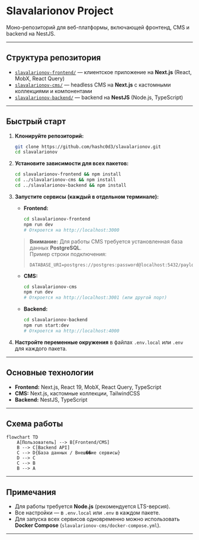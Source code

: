 # Slavalarionov Project

Моно-репозиторий для веб-платформы, включающей фронтенд, CMS и backend на NestJS.

---

## Структура репозитория

- [`slavalarionov-frontend/`](./slavalarionov-frontend) — клиентское приложение на **Next.js** (React, MobX, React Query)
- [`slavalarionov-cms/`](./slavalarionov-cms) — headless CMS на **Next.js** с кастомными коллекциями и компонентами
- [`slavalarionov-backend/`](./slavalarionov-backend) — backend на **NestJS** (Node.js, TypeScript)

---

## Быстрый старт

1. **Клонируйте репозиторий:**
   ```bash
   git clone https://github.com/hashc0d3/slavalarionov.git
   cd slavalarionov
   ```

2. **Установите зависимости для всех пакетов:**
   ```bash
   cd slavalarionov-frontend && npm install
   cd ../slavalarionov-cms && npm install
   cd ../slavalarionov-backend && npm install
   ```

3. **Запустите сервисы (каждый в отдельном терминале):**

   - **Frontend:**
     ```bash
     cd slavalarionov-frontend
     npm run dev
     # Откроется на http://localhost:3000
     ```

   > **Внимание:** Для работы CMS требуется установленная база данных **PostgreSQL**.  
   > Пример строки подключения:
   > ```
   > DATABASE_URI=postgres://postgres:password@localhost:5432/payload
   > ```

   - **CMS:**
     ```bash
     cd slavalarionov-cms
     npm run dev
     # Откроется на http://localhost:3001 (или другой порт)
     ```

   - **Backend:**
     ```bash
     cd slavalarionov-backend
     npm run start:dev
     # Откроется на http://localhost:4000
     ```

4. **Настройте переменные окружения** в файлах `.env.local` или `.env` для каждого пакета.

---

## Основные технологии

- **Frontend:** Next.js, React 19, MobX, React Query, TypeScript
- **CMS:** Next.js, кастомные коллекции, TailwindCSS
- **Backend:** NestJS, TypeScript

---

## Схема работы

```mermaid
flowchart TD
    A[Пользователь] --> B[Frontend/CMS]
    B --> C[Backend API]
    C --> D{База данных / Внеш��ие сервисы}
    D --> C
    C --> B
    B --> A
```

---

## Примечания

- Для работы требуется **Node.js** (рекомендуется LTS-версия).
- Все настройки — в `.env.local` или `.env` в каждом пакете.
- Для запуска всех сервисов одновременно можно использовать **Docker Compose** (`slavalarionov-cms/docker-compose.yml`).

---
